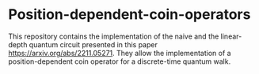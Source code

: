 # Position-dependent-coin-operators
This repository contains the implementation of the naive and the linear-depth quantum circuit presented in this paper https://arxiv.org/abs/2211.05271. They allow the implementation of a position-dependent coin operator for a discrete-time quantum walk.

